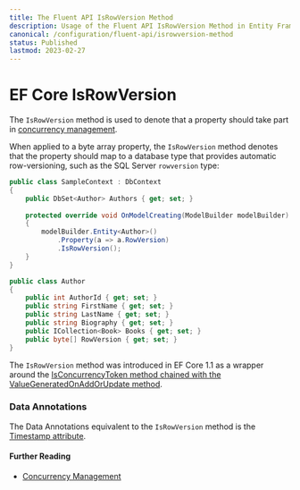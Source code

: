 ```yaml
---
title: The Fluent API IsRowVersion Method
description: Usage of the Fluent API IsRowVersion Method in Entity Framework Core
canonical: /configuration/fluent-api/isrowversion-method
status: Published
lastmod: 2023-02-27
---
```


# EF Core IsRowVersion

The `IsRowVersion` method is used to denote that a property should take part in [concurrency management](/concurrency). 

When applied to a byte array property, the `IsRowVersion` method denotes that the property should map to a database type that provides automatic row-versioning, such as the SQL Server `rowversion` type:
```csharp
public class SampleContext : DbContext
{
    public DbSet<Author> Authors { get; set; }
    
    protected override void OnModelCreating(ModelBuilder modelBuilder)
    {
        modelBuilder.Entity<Author>()
            .Property(a => a.RowVersion)
            .IsRowVersion();
    } 
}

public class Author
{
    public int AuthorId { get; set; }
    public string FirstName { get; set; }
    public string LastName { get; set; }
    public string Biography { get; set; }
    public ICollection<Book> Books { get; set; }
    public byte[] RowVersion { get; set; }
}
```

The `IsRowVersion` method was introduced in EF Core 1.1 as a wrapper around the [IsConcurrencyToken method chained with the ValueGeneratedOnAddOrUpdate method](/configuration/fluent-api/isconcurrencytoken-method).

### Data Annotations
The Data Annotations equivalent to the `IsRowVersion` method is the [Timestamp attribute](/configuration/data-annotation-attributes/timestamp-attribute).

#### Further Reading
- [Concurrency Management](/concurrency)
